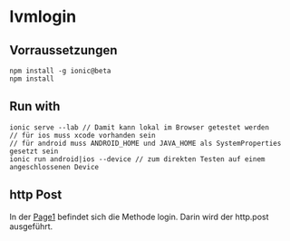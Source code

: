 # lvmlogin

## Vorraussetzungen
```
npm install -g ionic@beta
npm install 
```
## Run with
```
ionic serve --lab // Damit kann lokal im Browser getestet werden
// für ios muss xcode vorhanden sein
// für android muss ANDROID_HOME und JAVA_HOME als SystemProperties gesetzt sein
ionic run android|ios --device // zum direkten Testen auf einem angeschlossenen Device
```


## http Post
In der [Page1](https://github.com/grueny/lvmlogin/blob/master/app/pages/page1/page1.ts) befindet sich die Methode login. Darin wird der http.post ausgeführt.

